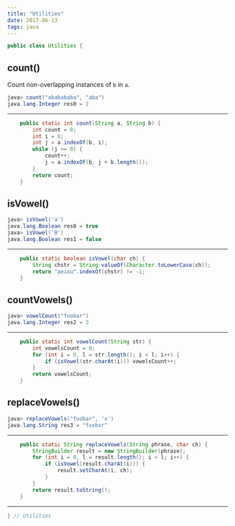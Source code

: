 ```yaml
---
title: "Utilities"
date: 2017-06-13
tags: java
---
```


```java
public class Utilities {
```

## count()

Count non-overlapping instances of `b` in `a`.

```java
java> count("ababababa", "aba")
java.lang.Integer res0 = 2
```

---

```java
    public static int count(String a, String b) {
        int count = 0;
        int i = 0;
        int j = a.indexOf(b, i);
        while (j >= 0) {
            count++;
            j = a.indexOf(b, j + b.length());
        }
        return count;
    }
```

## isVowel()

```java
java> isVowel('a')
java.lang.Boolean res0 = true
java> isVowel('B')
java.lang.Boolean res1 = false
```

---

```java
    public static boolean isVowel(char ch) {
        String chstr = String.valueOf(Character.toLowerCase(ch));
        return "aeiou".indexOf(chstr) != -1;
    }
```

## countVowels()

```java
java> vowelCount("foobar")
java.lang.Integer res2 = 3
```

---

```java
    public static int vowelCount(String str) {
        int vowelsCount = 0;
        for (int i = 0, l = str.length(); i < l; i++) {
            if (isVowel(str.charAt(i))) vowelsCount++;
        }
        return vowelsCount;
    }
```

## replaceVowels()

```java
java> replaceVowels("foobar", 'x')
java.lang.String res3 = "fxxbxr"
```

---

```java
    public static String replaceVowels(String phrase, char ch) {
        StringBuilder result = new StringBuilder(phrase);
        for (int i = 0, l = result.length(); i < l; i++) {
            if (isVowel(result.charAt(i))) {
                result.setCharAt(i, ch);
            }
        }
        return result.toString();
    }
```

---
```java
} // Utilities
```
